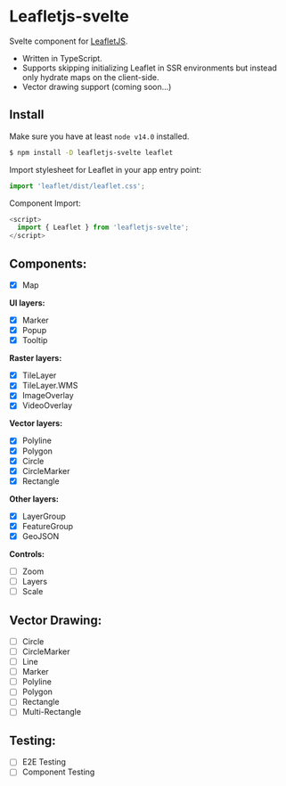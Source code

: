 # Leafletjs-svelte 

Svelte component for [LeafletJS](https://leafletjs.com/).
- Written in TypeScript.
- Supports skipping initializing Leaflet in SSR environments but instead only hydrate maps on the client-side.
- Vector drawing support (coming soon...)

## Install

Make sure you have at least `node v14.0` installed.
  ```bash
  $ npm install -D leafletjs-svelte leaflet
  ```
Import stylesheet for Leaflet in your app entry point:
  ```js
  import 'leaflet/dist/leaflet.css';
  ```
Component Import:
  ```js
  <script>
    import { Leaflet } from 'leafletjs-svelte';
  </script>
  ```

## Components:

- [x] Map
 
**UI layers:**
- [x] Marker
- [x] Popup
- [x] Tooltip

**Raster layers:**
- [x] TileLayer
- [x] TileLayer.WMS
- [x] ImageOverlay
- [x] VideoOverlay

**Vector layers:**
- [x] Polyline
- [x] Polygon
- [x] Circle
- [x] CircleMarker
- [x] Rectangle

**Other layers:**
- [x] LayerGroup
- [x] FeatureGroup
- [x] GeoJSON

**Controls:**
- [ ] Zoom
- [ ] Layers
- [ ] Scale

## Vector Drawing:

- [ ] Circle
- [ ] CircleMarker
- [ ] Line
- [ ] Marker
- [ ] Polyline
- [ ] Polygon
- [ ] Rectangle
- [ ] Multi-Rectangle

## Testing:

- [ ] E2E Testing
- [ ] Component Testing